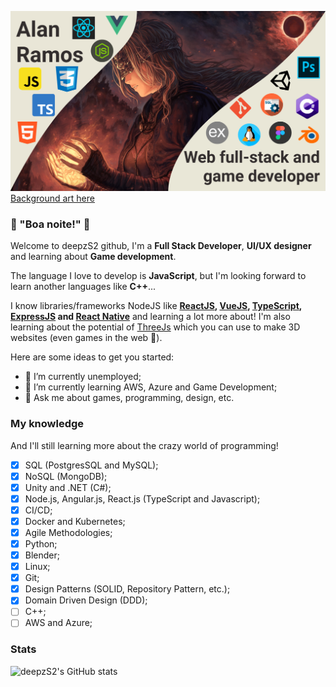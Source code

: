 ![](./art.png)
[Background art here](https://www.zerochan.net/2136395#full)

### 👋 "Boa noite!" 👋

Welcome to deepzS2 github,
I'm a **Full Stack Developer**, **UI/UX designer** and learning about **Game development**.

The language I love to develop is **JavaScript**, but I'm looking forward to learn another languages like **C++**...

I know libraries/frameworks NodeJS like **[ReactJS](https://pt-br.reactjs.org), [VueJS](https://vuejs.org), [TypeScript](https://www.typescriptlang.org), [ExpressJS](https://expressjs.com/pt-br/) and [React Native](https://reactnative.dev)** and learning a lot more about!
I'm also learning about the potential of [ThreeJs](https://threejs.org) which you can use to make 3D websites (even games in the web 👀).

Here are some ideas to get you started:

- 🔭 I’m currently unemployed;
- 🌱 I’m currently learning AWS, Azure and Game Development;
- 💬 Ask me about games, programming, design, etc.

### My knowledge
And I'll still learning more about the crazy world of programming!

- [x] SQL (PostgresSQL and MySQL);
- [x] NoSQL (MongoDB); 
- [x] Unity and .NET (C#);
- [x] Node.js, Angular.js, React.js (TypeScript and Javascript);
- [x] CI/CD;
- [x] Docker and Kubernetes;
- [x] Agile Methodologies;
- [x] Python;
- [x] Blender;
- [x] Linux;
- [x] Git;
- [x] Design Patterns (SOLID, Repository Pattern, etc.);
- [x] Domain Driven Design (DDD);
- [ ] C++;
- [ ] AWS and Azure;

### Stats
![deepzS2's GitHub stats](https://github-readme-stats.vercel.app/api?username=deepzS2&show_icons=true&theme=dark)
